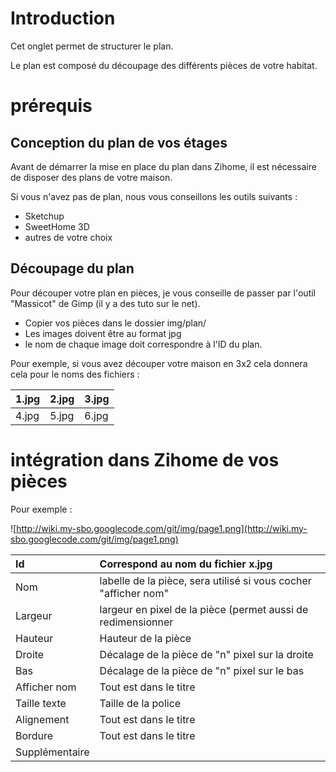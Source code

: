 

# Introduction #
Cet onglet permet de structurer le plan.

Le plan est composé du découpage des différents pièces de votre habitat.


# prérequis #

## Conception du plan de vos étages ##

Avant de démarrer la mise en place du plan dans Zihome, il est nécessaire de disposer des plans de votre maison.

Si vous n'avez pas de plan, nous vous conseillons les outils suivants :
- Sketchup
- SweetHome 3D
- autres de votre choix

## Découpage du plan ##

Pour découper votre plan en pièces, je vous conseille de passer par l'outil "Massicot" de Gimp (il y a des tuto sur le net).

  * Copier vos pièces dans le dossier img/plan/
  * Les images doivent être au format jpg
  * le nom de chaque image doit correspondre à l'ID du plan.

Pour exemple, si vous avez découper votre maison en 3x2 cela donnera cela pour le noms des fichiers :

| 1.jpg | 2.jpg | 3.jpg |
|:------|:------|:------|
| 4.jpg | 5.jpg | 6.jpg |

# intégration dans Zihome de vos pièces #

Pour exemple :

![http://wiki.my-sbo.googlecode.com/git/img/page1.png](http://wiki.my-sbo.googlecode.com/git/img/page1.png)

| Id | Correspond au nom du fichier x.jpg  |
|:---|:------------------------------------|
| Nom | labelle de la pièce, sera utilisé si vous cocher "afficher nom" |
| Largeur | largeur en pixel de la pièce (permet aussi de redimensionner |
| Hauteur | Hauteur de la pièce                 |
| Droite | Décalage de la pièce de "n" pixel sur la droite |
| Bas | Décalage de la pièce de "n" pixel sur le bas  |
| Afficher nom | Tout est dans le titre              |
| Taille texte | Taille de la police                 |
| Alignement | Tout est dans le titre              |
| Bordure | Tout est dans le titre              |
| Supplémentaire |                                     |